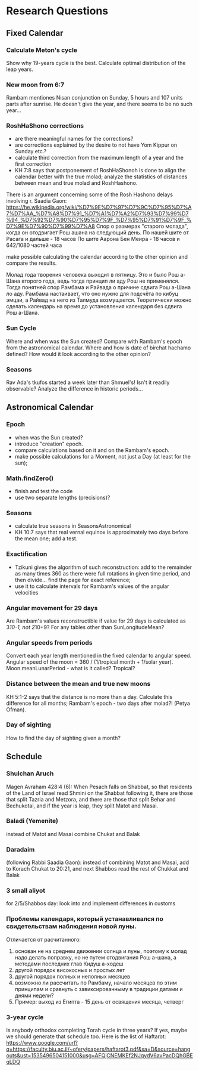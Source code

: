 ---
---
# Research Questions #

## Fixed Calendar ##

### Calculate Meton's cycle ###

Show why 19-years cycle is the best.
Calculate optimal distribution of the leap years.

### New moon from 6:7 ###

Rambam mentiones Nisan conjunction on Sunday, 5 hours and 107 units parts after sunrise.
He doesn't give the year, and there seems to be no such year...

### RoshHaShono corrections ###

- are there meaningful names for the corrections?
- are corrections explained by the desire to not have Yom Kippur on Sunday etc.?
- calculate third correction from the maximum length of a year and the first correction
- KH 7:8 says that postponement of RoshHaShonoh is done to align the calendar better
with the true molad; analyze the statistics of distances between mean and true molad
and RoshHashono.

There is an argument concerning some of the Rosh Hashono delays involving r. Saadia Gaon:
https://he.wikipedia.org/wiki/%D7%9E%D7%97%D7%9C%D7%95%D7%A7%D7%AA_%D7%A8%D7%91_%D7%A1%D7%A2%D7%93%D7%99%D7%94_%D7%92%D7%90%D7%95%D7%9F_%D7%95%D7%91%D7%9F_%D7%9E%D7%90%D7%99%D7%A8
Спор о размерах "старого молада", когда он отодвигает Рош ашана на следующий день.
По нашей шите от Расага и дальше - 18 часов
По шите Аарона Бен Меира - 18 часов и 642/1080 частей часа

make possible calculating the calendar according to the other opinion and compare the results.

Молад года творения человека выходит в пятницу.
Это и было Рош а-Шана второго года, ведь тогда принцип ли аду Рош не применялся.
Тогда понятней спор Рамбама и Райвада о причине сдвига Рош а-Шана ло аду.
Рамбама настаивает, что оно нужно для подсчёта по кибуц эмцаи,
а Райвад на него из Талмуда возмущается.
Теоретически можно сделать календарь на время до установления календаря без сдвига Рош а-Шана.

### Sun Cycle ###

Where and when was the Sun created?
Compare with Rambam's epoch from the astronomical calendar.
Where and how is date of birchat hachamo defined?
How would it look according to the other opinion? 

### Seasons ###

Rav Ada's tkufos started a week later than Shmuel's! Isn't it readily observable?
Analyze the difference in historic periods...


## Astronomical Calendar ##

### Epoch ###
- when was the Sun created?
- introduce "creation" epoch.
- compare calculations based on it and on the Rambam's epoch.
- make possible calculations for a Moment, not just a Day (at least for the sun);

### Math.findZero() ###
- finish and test the code
- use two separate lengths (precisions)?

### Seasons ###
- calculate true seasons in SeasonsAstronomical
- KH 10:7 says that real vernal equinox is approximately two days before the mean one; add a test.

### Exactification ###
- Tzikuni gives the algorithm of such reconstruction:
 add to the remainder as many times 360 as there were full rotations in given time period,
 and then divide... find the page for exact reference;
- use it to calculate intervals for Rambam's values of the angular velocities  
  
### Angular movement for 29 days ###

Are Rambam's values reconstructible if value for 29 days is calculated as 3*10-1, not 2*10+9?
For any tables other than SunLongitudeMean?

### Angular speeds from periods ###

Convert each year length mentioned in the fixed calendar to angular speed.
Angular speed of the moon = 360 / (1/tropical month + 1/solar year).
Moon.meanLunarPeriod - what is it called? Tropical?

### Distance between the mean and true new moons ###

KH 5:1-2 says that the distance is no more than a day.
Calculate this difference for all months;
Rambam's epoch - two days after molad?! (Petya Ofman).

### Day of sighting ###

How to find the day of sighting given a month?


## Schedule ##

### Shulchan Aruch ###
Magen Avraham 428:4 (6): When Pesach falls on Shabbat, so that residents of the Land of Israel
read Shmini on the Shabbat following it, there are those that split Tazria and Metzora,
and there are those that split Behar and Bechukotai, and if the year is leap, they split
Matot and Masai.

### Baladi (Yemenite) ###
instead of Matot and Masai combine Chukat and Balak

### Daradaim ###
(following Rabbi Saadia Gaon): instead of combining Matot and Masai,
add to Korach Chukat to 20:21, and next Shabbos read the rest of Chukkat and Balak

### 3 small aliyot ###
for 2/5/Shabbos day: look into and implement differences in customs 

### Проблемы календаря, который устанавливался по свидетельствам наблюдения новой луны. ###
Отличается от расчитанного:
   1) основан не на среднем движении солнца и луны, поэтому к молад надо делать поправку, но не путем отодвигания Рош а-шана, а методами последних глав Кидуш а-ходеш
   2) другой порядок високосных и простых лет
   3) другой порядок полных и неполных месяцев
   4) возможно ли рассчитать по Рамбаму, начало месяцев по этим принципам и сравнуть с завиксированныму в традиции датами и днями недели?
   5) Пример: выход из Египта - 15 день от освящения месяца, четверг

### 3-year cycle ###
Is anybody orthodox completing Torah cycle in three years?
If yes, maybe we should generate that schedule too.
Here is the list of Haftarot: https://www.google.com/url?q=https://faculty.biu.ac.il/~ofery/papers/haftarot3.pdf&sa=D&source=hangouts&ust=1535496504151000&usg=AFQjCNEMKEf2NJqydV6avPacDQhGBEqLDQ
